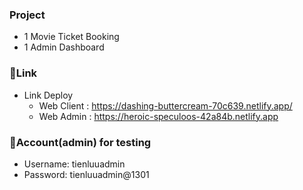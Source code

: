 ### **Project**

-  1 Movie Ticket Booking
-  1 Admin Dashboard

### 🎈**Link**

-  Link Deploy
   -  Web Client : https://dashing-buttercream-70c639.netlify.app/
   -  Web Admin : https://heroic-speculoos-42a84b.netlify.app

### 👦**Account(admin) for testing**
-  Username: tienluuadmin
-  Password: tienluuadmin@1301
